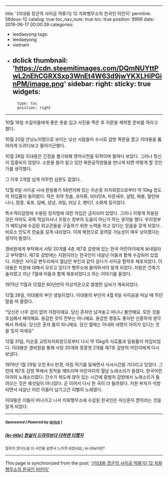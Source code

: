 
---
title: '(이대용 장군의 사이공 억류기) 12 치화형무소의 한국인 어린이'
permlink: 56dous-12
catalog: true
toc_nav_num: true
toc: true
position: 9999
date: 2019-06-17 00:00:39
categories:
- leedaeyong
tags:
- leedaeyong
- vietnam
- dclick
thumbnail: 'https://cdn.steemitimages.com/DQmNUYttPwL2nEhCGRXSxp3WnEt4W63d9jwYKXLHiPGinPM/image.png'
sidebar:
    right:
        sticky: true
widgets:
    -
        type: toc
        position: right
---


10월 18일 수감자들에게 좋은 옷을 입고 사진을 찍은 후 지문을 채취할 준비를 하라고 했다. 

10월 20일 안닝노이찡으로 보이는 낮선 사람들이 수시로 감방 쪽문을 열고 이대용을 뚫어지게 드려다보고 돌아가곤했다. 

10월 26일 이대용은 긴장을 풀기위해 영어사전을 뒤적이며 들여다 보았다. 그러나 정신이 집중되지 않았다. 소문을 들어 알고 있던 북한공작원들을 만나게 되면 어떻게 할 것인가를 생각했다. 

그 이후 2개월 넘게 아무런 심문도 없었다. 

12월 6일 사이공 시내 환뒹풍가 58번지에 있는 이순흥 자치회장으로부터 약 10kg 정도의 차입품이 들어왔다. 작은 치약 칫솔, 과자류, 비타민A, 마른새우, 설탕, 짜봉, 말린바나나, 땅콩, 육포, 담배, 성냥, 과일, 러닝 2, 팬티1, 소화제 등이었다. 

특수격리감방에 수용된 정치범에 대한 차입은 금지되어 있었다. 그러나 이렇게 허용된 것은 아마도 국제 적십자사나 프랑스 정부의 도움이 아닌가 하는 생각을 했다. 우리정부가 베트남에 수감된 외교관들을 구출하기 위한 노력을 하고 있다는 믿음을 갖게 되었다. 비로소 안도의 한숨을 길게 내쉬었다. 이제 북한으로 끌려갈 가능성이 매우 낮아졌다는 생각이 들었다. 

경비원에게 부탁해서 사탕 20개를 4층 제7호 감방에 있는 한국 어린아이에게 보내달라고 부탁했다. 
제7호 감방에는 지원이라는 한국인이 네살난 아들과 함께 수감되어 있었다. 지원은 사이공 변두리에서 월남인 부인과 같이 살다가 사이공 함락후 체포되었다. 이대용은 지원에 대해서 모르고 있다가 형무소에 들어와서야 알게 되었다. 지원은 건축기술자였고 지난 7월에 아들과 함께 체포되었다고 하는 이야기를 들었다. 

1975년 11월과 12월은 60년만의 이상저온으로 쌀쌀한 날씨가 계속되었다. 

12월 26일, 이대용의 부인 생일이었다. 이대용의 부인이 4월 6일 사이공을 떠날 때 하던 말을 떠 올렸다.

“당신은 너무 겁이 없어 걱정이예요. 당신 혼자만 남겨놓고 떠나니 불안해요. 모든 것을 조심해서 해야해요. 용감한 것이 전부는 아니예요. 용감한 행동도 좋지만 신중하게 생각해서 하세요. 당신은 혼자 몸이 아니에요. 당신 옆에는 아내와 네명이 아이가 있다는 것을 잊지 마세요”

12월 31일, 이순흥 교민자치회장으로부터 다시 약 15kg의 식료품과 일용품이 차입되었다. 이대용은 경비원을 통해 사탕 20개와 땅콩엿 2개를 제7호 감방의 어린이에게 다시 보냈다. 

1976년 1월 29일 오전 8시 반경, 아침 허기를 달래면서 식사시간을 기다리고 있었다. 그런데 제7호 감방 쪽에서 정적을 깨뜨리며 어린아이의 월남 노래소리가 들렸다. 한국어린아이의 노래소리였다. 간수가 복도에 앉아 있는 시간에 중범자 감방에서 노래소리가 들려오는 것은 예삿일이 아니었다. 곧 이어서 다시 한 곡이 더 들려왔다. 지원 부자가 석방되면서 네살난 어린 아들이 남기고간 이별의 노래였다. 

이대용은 이들이 떠나가고 나서 치화형무소에 수감된 한국인은 자신혼자 뿐이라는 것을 알게 되었다.

---

#####  <sub> **Sponsored ( Powered by [dclick](https://www.dclick.io) )** </sub>
##### [[kr-title] 현실이 드라마보다 더하면 더했지](https://api.dclick.io/v1/c?x=eyJhbGciOiJIUzI1NiIsInR5cCI6IkpXVCJ9.eyJjIjoid2lzZG9tYW5kanVzdGljZSIsInMiOiI1NmRvdXMtMTIiLCJhIjpbInQtMTkyMSJdLCJ1cmwiOiJodHRwczovL3N0ZWVtaXQuY29tL2tyL0BzaW5kb2phLzRndWRjOS1rci10aXRsZSIsImlhdCI6MTU2MDg1NzkxMiwiZXhwIjoxODc2MjE3OTEyfQ.-7CArVzaKBRYRGkA1NzOgCDI34LvSkXtdYR1dFy8uEA)
<sup>덜하지 않다는걸 이 사건을 보면서 느끼게 되었네요;; kr-title이란?</sup>


- - -

This page is synchronized from the post: ['(이대용 장군의 사이공 억류기) 12 치화형무소의 한국인 어린이'](https://steemit.com/@wisdomandjustice/56dous-12)
